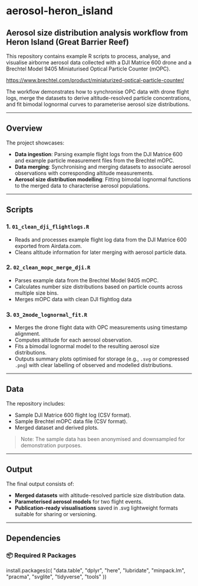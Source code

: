 # aerosol-heron_island

## Aerosol size distribution analysis workflow from Heron Island (Great Barrier Reef)

This repository contains example R scripts to process, analyse, and visualise airborne aerosol data collected with a DJI Matrice 600 drone and a Brechtel Model 9405 Miniaturised Optical Particle Counter (mOPC). 

https://www.brechtel.com/product/miniaturized-optical-particle-counter/

The workflow demonstrates how to synchronise OPC data with drone flight logs, merge the datasets to derive altitude-resolved particle concentrations, and fit bimodal lognormal curves to parameterise aerosol size distributions.

---

## Overview

The project showcases:

- **Data ingestion**: Parsing example flight logs from the DJI Matrice 600 and example particle measurement files from the Brechtel mOPC.
- **Data merging**: Synchronising and merging datasets to associate aerosol observations with corresponding altitude measurements.
- **Aerosol size distribution modelling**: Fitting bimodal lognormal functions to the merged data to characterise aerosol populations.

---

## Scripts

### 1. `01_clean_dji_flightlogs.R`

- Reads and processes example flight log data from the DJI Matrice 600 exported from Airdata.com.
- Cleans altitude information for later merging with aerosol particle data.

### 2. `02_clean_mopc_merge_dji.R`

- Parses example data from the Brechtel Model 9405 mOPC.
- Calculates number size distributions based on particle counts across multiple size bins.
- Merges mOPC data with clean DJI flightlog data

### 3. `03_2mode_lognormal_fit.R`

- Merges the drone flight data with OPC measurements using timestamp alignment.
- Computes altitude for each aerosol observation.
- Fits a bimodal lognormal model to the resulting aerosol size distributions.
- Outputs summary plots optimised for storage (e.g., `.svg` or compressed `.png`) with clear labelling of observed and modelled distributions.

---

## Data

The repository includes:

- Sample DJI Matrice 600 flight log (CSV format).
- Sample Brechtel mOPC data file (CSV format).
- Merged dataset and derived plots.

> Note: The sample data has been anonymised and downsampled for demonstration purposes.

---

## Output

The final output consists of:

- **Merged datasets** with altitude-resolved particle size distribution data.
- **Parameterised aerosol models** for two flight events.
- **Publication-ready visualisations** saved in .svg lightweight formats suitable for sharing or versioning.

---

## Dependencies

### 📦 Required R Packages


install.packages(c(
  "data.table",
  "dplyr",
  "here",
  "lubridate",
  "minpack.lm",
  "pracma",
  "svglite",
  "tidyverse",
  "tools"
))

